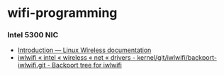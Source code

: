 wifi-programming
================
### Intel 5300 NIC
- [Introduction — Linux Wireless documentation](https://wireless.docs.kernel.org/en/latest/en/users/drivers/iwlwifi/core_release.html)  
- [iwlwifi « intel « wireless « net « drivers - kernel/git/iwlwifi/backport-iwlwifi.git - Backport tree for iwlwifi](https://git.kernel.org/pub/scm/linux/kernel/git/iwlwifi/backport-iwlwifi.git/tree/drivers/net/wireless/intel/iwlwifi)

